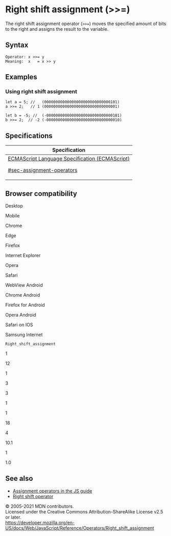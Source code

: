 # Right shift assignment (&gt;&gt;=)

The right shift assignment operator (`>>=`) moves the specified amount of bits to the right and assigns the result to the variable.

## Syntax

    Operator: x >>= y
    Meaning:  x   = x >> y

## Examples

### Using right shift assignment

    let a = 5; //   (00000000000000000000000000000101)
    a >>= 2;   // 1 (00000000000000000000000000000001)

    let b = -5; //  (-00000000000000000000000000000101)
    b >>= 2;  // -2 (-00000000000000000000000000000010)

## Specifications

<table><thead><tr class="header"><th>Specification</th></tr></thead><tbody><tr class="odd"><td><a href="https://tc39.es/ecma262/#sec-assignment-operators">ECMAScript Language Specification (ECMAScript) 
<br/>

<span class="small">#sec-assignment-operators</span></a></td></tr></tbody></table>

## Browser compatibility

Desktop

Mobile

Chrome

Edge

Firefox

Internet Explorer

Opera

Safari

WebView Android

Chrome Android

Firefox for Android

Opera Android

Safari on IOS

Samsung Internet

`Right_shift_assignment`

1

12

1

3

3

1

1

18

4

10.1

1

1.0

## See also

-   [Assignment operators in the JS guide](https://developer.mozilla.org/en-US/docs/Web/JavaScript/Guide/Expressions_and_Operators#assignment)
-   [Right shift operator](right_shift)

© 2005-2021 MDN contributors.  
Licensed under the Creative Commons Attribution-ShareAlike License v2.5 or later.  
<a href="https://developer.mozilla.org/en-US/docs/Web/JavaScript/Reference/Operators/Right_shift_assignment" class="_attribution-link">https://developer.mozilla.org/en-US/docs/Web/JavaScript/Reference/Operators/Right_shift_assignment</a>
